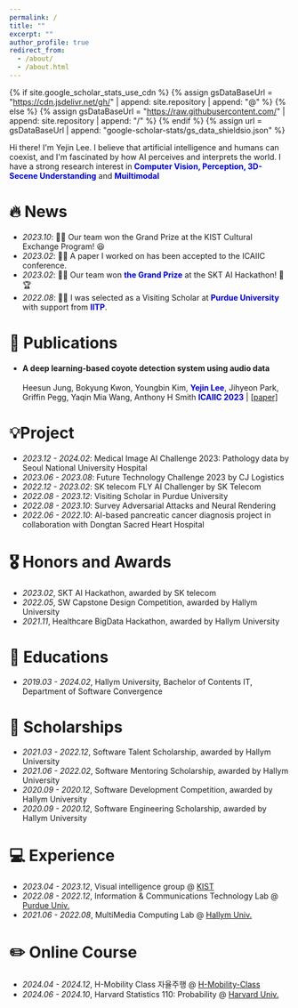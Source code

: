 ```yaml
---
permalink: /
title: ""
excerpt: ""
author_profile: true
redirect_from: 
  - /about/
  - /about.html
---
```


{% if site.google_scholar_stats_use_cdn %}
{% assign gsDataBaseUrl = "https://cdn.jsdelivr.net/gh/" | append: site.repository | append: "@" %}
{% else %}
{% assign gsDataBaseUrl = "https://raw.githubusercontent.com/" | append: site.repository | append: "/" %}
{% endif %}
{% assign url = gsDataBaseUrl | append: "google-scholar-stats/gs_data_shieldsio.json" %}

<span class='anchor' id='about-me'></span>

Hi there! I'm Yejin Lee. I believe that artificial intelligence and humans can coexist, and I'm fascinated by how AI perceives and interprets the world. I have a strong research interest in <span style="color:MediumBlue">**Computer Vision, Perception, 3D-Secene Understanding**</span> and <span style="color:MediumBlue">**Muiltimodal**</span>

# 🔥 News
- *2023.10*: 🎉🎉 Our team won the Grand Prize at the KIST Cultural Exchange Program! 😆
- *2023.02*: 🎉🎉 A paper I worked on has been accepted to the ICAIIC conference.
- *2023.02*: 🎉🎉 Our team won <span style="color:MediumBlue">**the Grand Prize**</span> at the SKT AI Hackathon! 🚀🏆
- *2022.08*: 🎉🎉 I was selected as a Visiting Scholar at <span style="color:MediumBlue">**Purdue University**</span> with support from <span style="color:MediumBlue">**IITP**</span>.
  
# 📝 Publications 
- #### A deep learning-based coyote detection system using audio data
  Heesun Jung, Bokyung Kwon, Youngbin Kim, <span style="color:MediumBlue">**Yejin Lee**</span>, Jihyeon Park, Griffin Pegg, Yaqin Mia Wang, Anthony H Smith
  <span style="color:MediumBlue">**ICAIIC 2023**</span> | [[paper]]([[https://arxiv.org/abs/2312.04005](https://ieeexplore.ieee.org/document/10067023)](https://ieeexplore.ieee.org/document/10067023))
  
# 💡Project
- *2023.12 - 2024.02*: Medical Image AI Challenge 2023: Pathology data by Seoul National University Hospital 
- *2023.06 - 2023.08*: Future Technology Challenge 2023 by CJ Logistics
- *2022.12 - 2023.02*: SK telecom FLY AI Challenger by SK Telecom
- *2022.08 - 2023.12*: Visiting Scholar in Purdue University
- *2022.08 - 2023.10*: Survey Adversarial Attacks and Neural Rendering 
- *2022.06 - 2022.10*: AI-based pancreatic cancer diagnosis project in collaboration with Dongtan Sacred Heart Hospital

# 🎖 Honors and Awards
- *2023.02*, SKT AI Hackathon, awarded by SK telecom
- *2022.05*, SW Capstone Design Competition, awarded by Hallym University
- *2021.11*, Healthcare BigData Hackathon, awarded by Hallym University

# 📖 Educations
- *2019.03 - 2024.02*, Hallym University, Bachelor of Contents IT, Department of Software Convergence

# 👏 Scholarships
- *2021.03 - 2022.12*, Software Talent Scholarship, awarded by Hallym University
- *2021.06 - 2022.02*, Software Mentoring Scholarship, awarded by Hallym University
- *2020.09 - 2020.12*, Software Development Competition, awarded by Hallym University
- *2020.09 - 2020.12*, Software Engineering Scholarship, awarded by Hallym University

# 💻 Experience
- *2023.04 - 2023.12*, Visual intelligence group @ [KIST]([https://www.kist.re.kr/ko/index.do])
- *2022.08 - 2022.12*, Information & Communications Technology Lab @ [Purdue Univ.]([https://www.purdue.edu/])
- *2021.06 - 2022.08*, MultiMedia Computing Lab @ [Hallym Univ.]([https://mmc.hallym.ac.kr/])

# ✏️ Online Course 
- *2024.04 - 2024.12*, H-Mobility Class 자율주행 @ [H-Mobility-Class]([https://www.h-mobility-class.com/])
- *2024.06 - 2024.10*, Harvard Statistics 110: Probability @ [Harvard Univ.]([(https://youtu.be/KbB0FjPg0mw?si=DOu4eXXCUXU-aVsm)])
